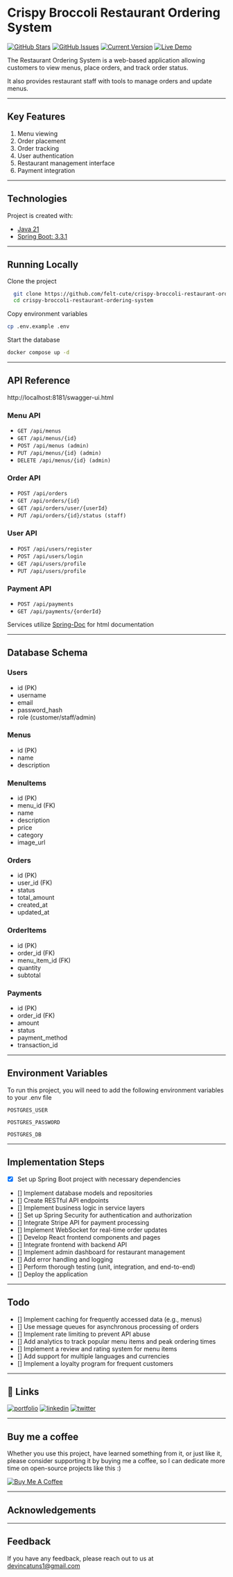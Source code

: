 # Crispy Broccoli Restaurant Ordering System

[![GitHub Stars](https://img.shields.io/github/stars/felt-cute/crispy-broccoli-restaurant-ordering-system.svg)](https://github.com/felt-cute/crispy-broccoli-restaurant-ordering-system/stargazers)
[![GitHub Issues](https://img.shields.io/github/issues/felt-cute/crispy-broccoli-restaurant-ordering-system.svg)](https://github.com/felt-cute/crispy-broccoli-restaurant-ordering-system/issues)
[![Current Version](https://img.shields.io/badge/version-0.0.1-green.svg)](https://github.com/felt-cute/crispy-broccoli-restaurant-ordering-system)
[![Live Demo](https://img.shields.io/badge/demo-offline-red.svg)](https://fmhh.vercel.app)

The Restaurant Ordering System is a web-based application allowing
customers to view menus, place orders, and track order status.

It also provides restaurant staff with tools to manage orders and update menus.

---
## Key Features
1. Menu viewing
2. Order placement 
3. Order tracking 
4. User authentication 
5. Restaurant management interface 
6. Payment integration

---
## Technologies
Project is created with:
* [Java 21](https://docs.oracle.com/en/java/javase/21/)
* [Spring Boot: 3.3.1](https://docs.spring.io/spring-boot/docs/current/reference/html/)

---

## Running Locally

Clone the project

```bash
  git clone https://github.com/felt-cute/crispy-broccoli-restaurant-ordering-system.git
  cd crispy-broccoli-restaurant-ordering-system
```

Copy environment variables
```bash
cp .env.example .env
```

Start the database

```bash
docker compose up -d
```
---

## API Reference

http://localhost:8181/swagger-ui.html

### Menu API
- `GET /api/menus`
- `GET /api/menus/{id}`
- `POST /api/menus (admin)`
- `PUT /api/menus/{id} (admin)`
- `DELETE /api/menus/{id} (admin)`
### Order API
- `POST /api/orders`
- `GET /api/orders/{id}`
- `GET /api/orders/user/{userId}`
- `PUT /api/orders/{id}/status (staff)`
### User API
- `POST /api/users/register`
- `POST /api/users/login`
- `GET /api/users/profile`
- `PUT /api/users/profile`
### Payment API
- `POST /api/payments`
- `GET /api/payments/{orderId}`

Services utilize [Spring-Doc]() for html documentation

---
## Database Schema

### Users
- id (PK)
- username
- email
- password_hash
- role (customer/staff/admin)

### Menus
- id (PK)
- name
- description

### MenuItems
- id (PK)
- menu_id (FK)
- name
- description
- price
- category
- image_url

### Orders
- id (PK)
- user_id (FK)
- status
- total_amount
- created_at
- updated_at

### OrderItems
- id (PK)
- order_id (FK)
- menu_item_id (FK)
- quantity
- subtotal

### Payments
- id (PK)
- order_id (FK)
- amount
- status
- payment_method
- transaction_id

---
## Environment Variables

To run this project, you will need to add the following environment variables to your .env file

`POSTGRES_USER`

`POSTGRES_PASSWORD`

`POSTGRES_DB`

---

## Implementation Steps
- [x] Set up Spring Boot project with necessary dependencies
- [] Implement database models and repositories
- [] Create RESTful API endpoints
- [] Implement business logic in service layers
- [] Set up Spring Security for authentication and authorization
- [] Integrate Stripe API for payment processing
- [] Implement WebSocket for real-time order updates
- [] Develop React frontend components and pages
- [] Integrate frontend with backend API
- [] Implement admin dashboard for restaurant management
- [] Add error handling and logging
- [] Perform thorough testing (unit, integration, and end-to-end)
- [] Deploy the application

---
## Todo
- [] Implement caching for frequently accessed data (e.g., menus)
- [] Use message queues for asynchronous processing of orders
- [] Implement rate limiting to prevent API abuse
- [] Add analytics to track popular menu items and peak ordering times
- [] Implement a review and rating system for menu items
- [] Add support for multiple languages and currencies
- [] Implement a loyalty program for frequent customers

---

## 🔗 Links
[![portfolio](https://img.shields.io/badge/my_portfolio-000?style=for-the-badge&logo=ko-fi&logoColor=white)](https://dcatuns.vercel.app/)
[![linkedin](https://img.shields.io/badge/linkedin-0A66C2?style=for-the-badge&logo=linkedin&logoColor=white)](https://www.linkedin.com/in/devin-catuns/)
[![twitter](https://img.shields.io/badge/twitter-1DA1F2?style=for-the-badge&logo=twitter&logoColor=white)](https://twitter.com/)

---
## Buy me a coffee

Whether you use this project, have learned something from it, or just like it, please consider supporting it by buying me a coffee, so I can dedicate more time on open-source projects like this :)

<a href="https://www.buymeacoffee.com/devincatunj" target="_blank"><img src="https://www.buymeacoffee.com/assets/img/custom_images/orange_img.png" alt="Buy Me A Coffee" style="height: auto !important;width: auto !important;" ></a>


---

## Acknowledgements


---

## Feedback

If you have any feedback, please reach out to us at devincatuns1@gmail.com

